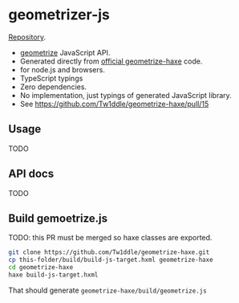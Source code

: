 # geometrizer-js

[Repository](https://github.com/cancerberoSgx/univac/tree/master/geometrizer-js).

 * [geometrize](https://www.geometrize.co.uk/) JavaScript API.
 * Generated directly from [official geometrize-haxe](https://github.com/Tw1ddle/geometrize-haxe) code.
 * for node.js and browsers.
 * TypeScript typings
 * Zero dependencies.
 * No implementation, just typings of generated JavaScript library.
 * See https://github.com/Tw1ddle/geometrize-haxe/pull/15

## Usage

TODO

## API docs

TODO

## Build gemoetrize.js

TODO: this PR must be merged so haxe classes are exported.

```sh
git clone https://github.com/Tw1ddle/geometrize-haxe.git
cp this-folder/build/build-js-target.hxml geometrize-haxe
cd geometrize-haxe
haxe build-js-target.hxml
```

That should generate `geometrize-haxe/build/geometrize.js`